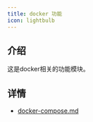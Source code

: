 ```yaml
---
title: docker 功能
icon: lightbulb
---
```


## 介绍

这是docker相关的功能模块。

## 详情

- [docker-compose.md](docker-compose.md)